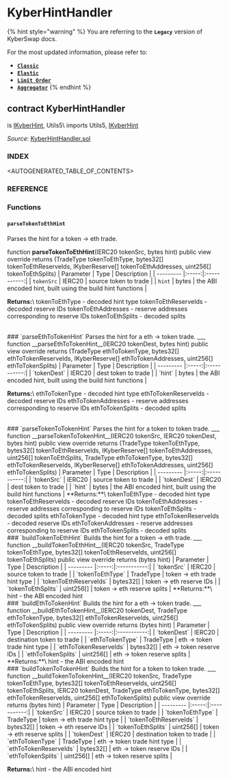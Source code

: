 # KyberHintHandler

{% hint style="warning" %}
You are referring to the **`Legacy`** version of KyberSwap docs.

For the most updated information, please refer to:

* [**`Classic`**](broken-reference)
* [**`Elastic`**](../../kyberswap-elastic/)
* [**`Limit Order`**](../../../../kyberswap-solutions/limit-order/)
* [**`Aggregator`**](../../../../kyberswap-solutions/kyberswap-aggregator/)
{% endhint %}

## contract KyberHintHandler

is [IKyberHint](https://docs.kyberswap.com/Legacy/api-abi/core-smart-contracts/api\_abi-ikyberhint.md), Utils5\ imports Utils5, [IKyberHint](https://docs.kyberswap.com/Legacy/api-abi/core-smart-contracts/api\_abi-ikyberhint.md)

_Source_: [KyberHintHandler.sol](https://github.com/KyberNetwork/smart-contracts/blob/master/contracts/sol6/KyberHintHandler.sol)

### INDEX[​](https://docs.kyberswap.com/Legacy/api-abi/core-smart-contracts/api\_abi-kyberhinthandler#index) <a href="#index" id="index"></a>

\<AUTOGENERATED\_TABLE\_OF\_CONTENTS>

### REFERENCE[​](https://docs.kyberswap.com/Legacy/api-abi/core-smart-contracts/api\_abi-kyberhinthandler#reference) <a href="#reference" id="reference"></a>

### Functions[​](https://docs.kyberswap.com/Legacy/api-abi/core-smart-contracts/api\_abi-kyberhinthandler#functions) <a href="#functions" id="functions"></a>

#### `parseTokenToEthHint`[​](https://docs.kyberswap.com/Legacy/api-abi/core-smart-contracts/api\_abi-kyberhinthandler#parsetokentoethhint) <a href="#parsetokentoethhint" id="parsetokentoethhint"></a>

Parses the hint for a token -> eth trade.

function **parseTokenToEthHint**(IERC20 tokenSrc, bytes hint) public view override returns (TradeType tokenToEthType, bytes32\[] tokenToEthReserveIds, IKyberReserve\[] tokenToEthAddresses, uint256\[] tokenToEthSplits) | Parameter | Type | Description | | --------- |:-----:|:-----------:| | `tokenSrc` | IERC20 | source token to trade | | `hint` | bytes | the ABI encoded hint, built using the build hint functions |

**Returns:**\ tokenToEthType - decoded hint type tokenToEthReserveIds - decoded reserve IDs tokenToEthAddresses - reserve addresses corresponding to reserve IDs tokenToEthSplits - decoded splits

\
\### \`parseEthToTokenHint\` Parses the hint for a eth -> token trade. \_\_\_ function \_\_parseEthToTokenHint\_\_(IERC20 tokenDest, bytes hint) public view override returns (TradeType ethToTokenType, bytes32\[] ethToTokenReserveIds, IKyberReserve\[] ethToTokenAddresses, uint256\[] ethToTokenSplits) | Parameter | Type | Description | | --------- |:-----:|:-----------:| | \`tokenDest\` | IERC20 | dest token to trade | | \`hint\` | bytes | the ABI encoded hint, built using the build hint functions |

**Returns:**\ ethToTokenType - decoded hint type ethToTokenReserveIds - decoded reserve IDs ethToTokenAddresses - reserve addresses corresponding to reserve IDs ethToTokenSplits - decoded splits

\
\### \`parseTokenToTokenHint\` Parses the hint for a token to token trade. \_\_\_ function \_\_parseTokenToTokenHint\_\_(IERC20 tokenSrc, IERC20 tokenDest, bytes hint) public view override returns (TradeType tokenToEthType, bytes32\[] tokenToEthReserveIds, IKyberReserve\[] tokenToEthAddresses, uint256\[] tokenToEthSplits, TradeType ethToTokenType, bytes32\[] ethToTokenReserveIds, IKyberReserve\[] ethToTokenAddresses, uint256\[] ethToTokenSplits) | Parameter | Type | Description | | --------- |:-----:|:-----------:| | \`tokenSrc\` | IERC20 | source token to trade | | \`tokenDest\` | IERC20 | dest token to trade | | \`hint\` | bytes | the ABI encoded hint, built using the build hint functions | \*\*Returns:\*\*\ tokenToEthType - decoded hint type tokenToEthReserveIds - decoded reserve IDs tokenToEthAddresses - reserve addresses corresponding to reserve IDs tokenToEthSplits - decoded splits ethToTokenType - decoded hint type ethToTokenReserveIds - decoded reserve IDs ethToTokenAddresses - reserve addresses corresponding to reserve IDs ethToTokenSplits - decoded splits\
\### \`buildTokenToEthHint\` Builds the hint for a token -> eth trade. \_\_\_ function \_\_buildTokenToEthHint\_\_(IERC20 tokenSrc, TradeType tokenToEthType, bytes32\[] tokenToEthReserveIds, uint256\[] tokenToEthSplits) public view override returns (bytes hint) | Parameter | Type | Description | | --------- |:-----:|:-----------:| | \`tokenSrc\` | IERC20 | source token to trade | | \`tokenToEthType\` | TradeType | token -> eth trade hint type | | \`tokenToEthReserveIds\` | bytes32\[] | token -> eth reserve IDs | | \`tokenToEthSplits\` | uint256\[] | token -> eth reserve splits | \*\*Returns:\*\*\ hint - the ABI encoded hint\
\### \`buildEthToTokenHint\` Builds the hint for a eth -> token trade. \_\_\_ function \_\_buildEthToTokenHint\_\_(IERC20 tokenDest, TradeType ethToTokenType, bytes32\[] ethToTokenReserveIds, uint256\[] ethToTokenSplits) public view override returns (bytes hint) | Parameter | Type | Description | | --------- |:-----:|:-----------:| | \`tokenDest\` | IERC20 | destination token to trade | | \`ethToTokenType\` | TradeType | eth -> token trade hint type | | \`ethToTokenReserveIds\` | bytes32\[] | eth -> token reserve IDs | | \`ethToTokenSplits\` | uint256\[] | eth -> token reserve splits | \*\*Returns:\*\*\ hint - the ABI encoded hint\
\### \`buildTokenToTokenHint\` Builds the hint for a token to token trade. \_\_\_ function \_\_buildTokenToTokenHint\_\_(IERC20 tokenSrc, TradeType tokenToEthType, bytes32\[] tokenToEthReserveIds, uint256\[] tokenToEthSplits, IERC20 tokenDest, TradeType ethToTokenType, bytes32\[] ethToTokenReserveIds, uint256\[] ethToTokenSplits) public view override returns (bytes hint) | Parameter | Type | Description | | --------- |:-----:|:-----------:| | \`tokenSrc\` | IERC20 | source token to trade | | \`tokenToEthType\` | TradeType | token -> eth trade hint type | | \`tokenToEthReserveIds\` | bytes32\[] | token -> eth reserve IDs | | \`tokenToEthSplits\` | uint256\[] | token -> eth reserve splits | | \`tokenDest\` | IERC20 | destination token to trade | | \`ethToTokenType\` | TradeType | eth -> token trade hint type | | \`ethToTokenReserveIds\` | bytes32\[] | eth -> token reserve IDs | | \`ethToTokenSplits\` | uint256\[] | eth -> token reserve splits |

**Returns:**\ hint - the ABI encoded hint
